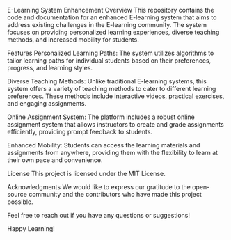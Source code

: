 E-Learning System Enhancement
Overview
This repository contains the code and documentation for an enhanced E-learning system that aims to address existing challenges in the E-learning community. The system focuses on providing personalized learning experiences, diverse teaching methods, and increased mobility for students.

Features
Personalized Learning Paths: The system utilizes algorithms to tailor learning paths for individual students based on their preferences, progress, and learning styles.

Diverse Teaching Methods: Unlike traditional E-learning systems, this system offers a variety of teaching methods to cater to different learning preferences. These methods include interactive videos, practical exercises, and engaging assignments.

Online Assignment System: The platform includes a robust online assignment system that allows instructors to create and grade assignments efficiently, providing prompt feedback to students.

Enhanced Mobility: Students can access the learning materials and assignments from anywhere, providing them with the flexibility to learn at their own pace and convenience.


License
This project is licensed under the MIT License.

Acknowledgments
We would like to express our gratitude to the open-source community and the contributors who have made this project possible.

Feel free to reach out if you have any questions or suggestions!

Happy Learning!
